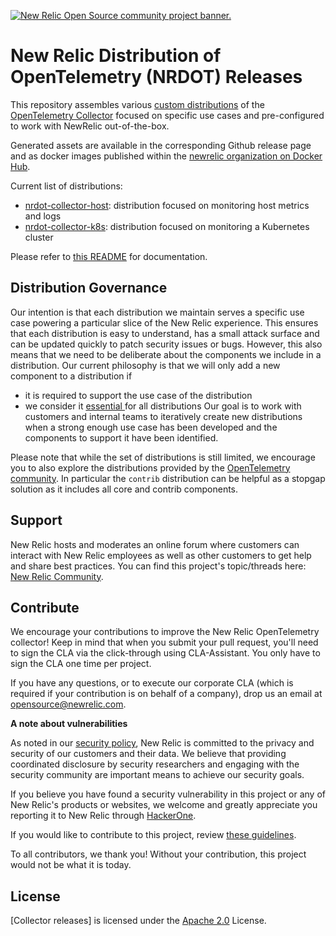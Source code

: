 <a href="https://opensource.newrelic.com/oss-category/#community-project"><picture><source media="(prefers-color-scheme: dark)" srcset="https://github.com/newrelic/opensource-website/raw/main/src/images/categories/dark/Community_Project.png"><source media="(prefers-color-scheme: light)" srcset="https://github.com/newrelic/opensource-website/raw/main/src/images/categories/Community_Project.png"><img alt="New Relic Open Source community project banner." src="https://github.com/newrelic/opensource-website/raw/main/src/images/categories/Community_Project.png"></picture></a>

# New Relic Distribution of OpenTelemetry (NRDOT) Releases 

This repository assembles various [custom distributions](https://opentelemetry.io/docs/collector/distributions/#custom-distributions) of the [OpenTelemetry Collector](https://opentelemetry.io/docs/collector/) focused on specific use cases and pre-configured to work with NewRelic out-of-the-box.

Generated assets are available in the corresponding Github release page and as docker images published within the [newrelic organization on Docker Hub](https://hub.docker.com/u/newrelic).

Current list of distributions:

- [nrdot-collector-host](./distributions/nrdot-collector-host/): distribution focused on monitoring host metrics and logs
- [nrdot-collector-k8s](./distributions/nrdot-collector-k8s/): distribution focused on monitoring a Kubernetes cluster

Please refer to [this README](./distributions/README.md) for documentation.

## Distribution Governance
Our intention is that each distribution we maintain serves a specific use case powering a particular slice of the New Relic experience. This ensures that each distribution is easy to understand, has a small attack surface and can be updated quickly to patch security issues or bugs.
However, this also means that we need to be deliberate about the components we include in a distribution. Our current
philosophy is that we will only add a new component to a distribution if
- it is required to support the use case of the distribution
- we consider it [essential ](./distributions/core-components.md) for all distributions
Our goal is to work with customers and internal teams to iteratively create new distributions when a strong enough use case has been developed and the components to support it have been identified.

Please note that while the set of distributions is still limited, we encourage you to also explore the distributions provided by the [OpenTelemetry community](https://github.com/open-telemetry/opentelemetry-collector-releases/tree/main/distributions). In particular the `contrib` distribution can be helpful as a stopgap solution as it includes all core and contrib components.

## Support

New Relic hosts and moderates an online forum where customers can interact with New Relic employees as well as other customers to get help and share best practices. You can find this project's topic/threads here: [New Relic Community](https://forum.newrelic.com).

## Contribute

We encourage your contributions to improve the New Relic OpenTelemetry collector! Keep in mind that when you submit your pull request, you'll need to sign the CLA via the click-through using CLA-Assistant. You only have to sign the CLA one time per project.

If you have any questions, or to execute our corporate CLA (which is required if your contribution is on behalf of a company), drop us an email at opensource@newrelic.com.

**A note about vulnerabilities**

As noted in our [security policy](../../security/policy), New Relic is committed to the privacy and security of our customers and their data. We believe that providing coordinated disclosure by security researchers and engaging with the security community are important means to achieve our security goals.

If you believe you have found a security vulnerability in this project or any of New Relic's products or websites, we welcome and greatly appreciate you reporting it to New Relic through [HackerOne](https://hackerone.com/newrelic).

If you would like to contribute to this project, review [these guidelines](./CONTRIBUTING.md).

To all contributors, we thank you!  Without your contribution, this project would not be what it is today.

## License
[Collector releases] is licensed under the [Apache 2.0](http://apache.org/licenses/LICENSE-2.0.txt) License.
